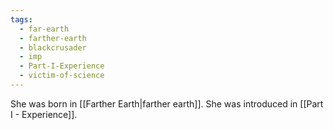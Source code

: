 ```yaml
---
tags:
  - far-earth
  - farther-earth
  - blackcrusader
  - imp
  - Part-I-Experience
  - victim-of-science
---
```

She was born in [[Farther Earth|farther earth]]. She was introduced in [[Part I - Experience]].